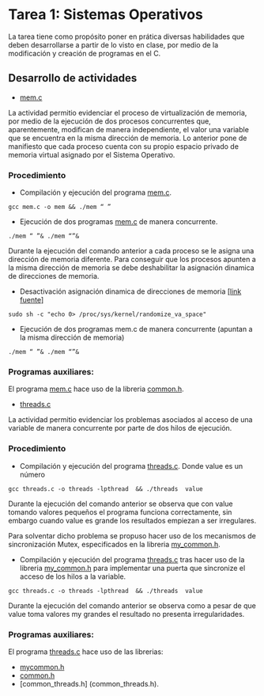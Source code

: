 # Tarea 1: Sistemas Operativos

La tarea tiene como propósito poner en prática diversas habilidades que deben desarrollarse a partir de lo visto en clase, por medio de la modificación y creación de programas en el C.

## Desarrollo de actividades


* [mem.c](mem.c)

La actividad permitio evidenciar el proceso de virtualización de memoria, por medio de la ejecución de dos procesos concurrentes que, aparentemente, modifican de manera independiente, el valor una variable que se encuentra en la misma dirección de memoria. Lo anterior pone de manifiesto que cada proceso cuenta con su propio espacio privado de memoria virtual asignado por el Sistema Operativo.  

### Procedimiento

* Compilación y ejecución del programa [mem.c](mem.c).
```
gcc mem.c -o mem && ./mem “ ”
```
* Ejecución de dos programas [mem.c](mem.c) de manera concurrente.
```
./mem “ ”& ./mem “”&
```

Durante la ejecución del comando anterior a cada proceso se le asigna una dirección de memoria diferente. Para conseguir que los procesos apunten a la misma dirección de memoria se debe deshabilitar la asignación dinamica de direcciones de memoria.

* Desactivación asignación dinamica de direcciones de memoria [[link fuente]](https://superuser.com/questions/127238/how-to-turn-off-aslr-in-ubuntu-9-10/127240)

```
sudo sh -c "echo 0> /proc/sys/kernel/randomize_va_space"
```

* Ejecución de dos programas mem.c de manera concurrente (apuntan a la misma dirección de memoria)
```
./mem “ ”& ./mem “”&

```
### Programas auxiliares: 
El programa [mem.c](mem.c) hace uso de la libreria [common.h](common.h).

* [threads.c](threads.c)

La actividad permitio evidenciar los problemas asociados al acceso de una variable de manera concurrente por parte de dos hilos de  ejecución. 

### Procedimiento

* Compilación y ejecución del programa [threads.c](threads.c). Donde value es un número
```
gcc threads.c -o threads -lpthread  && ./threads  value
```
Durante la ejecución del comando anterior se observa que con value tomando valores pequeños el programa funciona correctamente, sin embargo cuando value es grande los resultados empiezan a ser irregulares.

Para solventar dicho problema se propuso hacer uso de los mecanismos de sincronización Mutex, especificados en la libreria [my_common.h](my_common.h).
  
* Compilación y ejecución del programa [threads.c](threads.c) tras hacer uso de la libreria [my_common.h](my_common.h) para implementar una puerta que sincronize el acceso de los hilos a la variable. 
```
gcc threads.c -o threads -lpthread  && ./threads  value
```
Durante la ejecución del comando anterior se observa como a pesar de que value toma valores my grandes el resultado no presenta irregularidades.

### Programas auxiliares: 
El programa [threads.c](threads.c) hace uso de las librerias:

* [mycommon.h](mycommon.h)
* [common.h](common.h)
* [common_threads.h] (common_threads.h).



